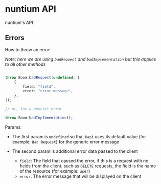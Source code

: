 # nuntium API

nuntium's API

## Errors

How to throw an error:

*Note: here we are using `badRequest` and `badImplementation` but this applies to all other methods*

```typescript

throw Boom.badRequest(undefined, [
    {
        field: "field",
        error: "error message",
    },
]);

// or, for a generic error

throw Boom.badImplementation();

```
Params:

- The first param is `undefined` so that `Hapi` uses its default value (for example: `Bad Request`) for the generic error message

- The second param is additional error data passed to the client
  - `field`: The field that caused the error, if this is a request with no fields from the client, such as `DELETE` requests, the field is the name of the resource (for example: `user`)
  - `error`: The error message that will be displayed on the client

